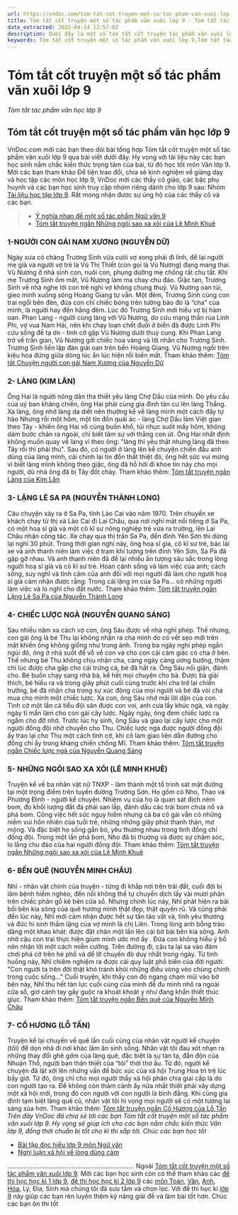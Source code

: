 ```yaml
---
url: https://vndoc.com/tom-tat-cot-truyen-mot-so-tac-pham-van-xuoi-lop-9-131363
title: Tóm tắt cốt truyện một số tác phẩm văn xuôi lớp 9 - Tóm tắt tác phẩm văn học lớp 9 - VnDoc.com
date_extracted: 2025-04-14 13:57:02
description: Dưới đây là một số tóm tắt cốt truyện tác phẩm văn xuôi lớp 9, nhắm giúp các bạn tham khảo, ôn thi vào lớp 10 môn Văn. Chúc các bạn học tốt, mời các bạn tham khảo
keywords: Tóm tắt cốt truyện một số tác phẩm văn xuôi lớp 9,Tóm tắt tác phẩm văn học lớp 9,tóm tắt các văn bản lớp 9 kì 1,tóm tắt các văn bản lớp 9 học kì 2,tóm tắt cốt truyện lặng lẽ sa pa,tóm tắt các truyện ngắn lớp 9,tóm tắt chuyện người con gái nam xương,ôn thi vào lớp 10 môn Văn,tóm tắt các tác phẩm văn học lớp 9,các tác phẩm văn học lớp 9
---
```


# Tóm tắt cốt truyện một số tác phẩm văn xuôi lớp 9
 _Tóm tắt tác phẩm văn học lớp 9_
## **Tóm tắt cốt truyện một số tác phẩm văn học lớp 9**
VnDoc.com mời các bạn theo dõi bài tổng hợp Tóm tắt cốt truyện một số tác phẩm văn xuôi lớp 9 qua bài viết dưới đây. Hy vọng với tài liệu này các bạn học sinh nắm chắc kiến thức trọng tâm của bài, từ đó học tốt môn Văn lớp 9. Mời các bạn tham khảo
Để tiện trao đổi, chia sẻ kinh nghiệm về giảng dạy và học tập các môn học lớp 9, VnDoc mời các thầy cô giáo, các bậc phụ huynh và các bạn học sinh truy cập nhóm riêng dành cho lớp 9 sau: Nhóm [Tài liệu học tập lớp 9](</goto?u=aHR0cHM6Ly93d3cuZmFjZWJvb2suY29tL2dyb3Vwcy8xMzkzMjI2OTU3NDYzNDUxLw%3D%3D>). Rất mong nhận được sự ủng hộ của các thầy cô và các bạn.
>   * [Ý nghĩa nhan đề một số tác phẩm Ngữ văn 9](<https://vndoc.com/y-nghia-nhan-de-mot-so-tac-pham-ngu-van-9-131362>)
>   * [Tóm tắt truyện ngắn Những ngôi sao xa xôi của Lê Minh Khuê](<https://vndoc.com/tom-tat-truyen-ngan-nhung-ngoi-sao-xa-xoi-cua-le-minh-khue-122585>)
> 

### 1-NGƯỜI CON GÁI NAM XƯƠNG \(NGUYỄN DỮ\)
Ngày xưa có chàng Trương Sinh vừa cưói vợ xong phải đi lính, để lại người mẹ già và người vợ trẻ là Vũ Thị Thiết \(còn gọi là Vũ Nương\) đang mang thai. Vũ Nương ở nhà sinh con, nuôi con, phụng dưỡng mẹ chồng rất chu tất. Khi mẹ Trương Sinh ốm mất, Vũ Nương làm ma chay chu đáo.
Giặc tan, Trương Sinh về nhà nghe lời con trẻ nghi vợ không chung thuỷ. Vũ Nương oan tủi, gieo mình xuống sông Hoàng Giang tự vẫn. Một đêm, Trương Sinh cùng con trai ngồi bên đèn, đứa con chỉ chiếc bóng trên tường bảo đó là “cha” của mình, là người hay đến hằng đêm. Lúc đó Trương Sinh mới hiểu vợ bị hàm oan.
Phan Lang - người cùng làng với Vũ Nương, do cứu mạng thần rùa Linh Phi, vợ vua Nam Hải, nên khi chạy loạn chết đuối ở biển đã được Linh Phi cứu sống để tạ ơn - tình cờ gặp Vũ Nương dưới thuỷ cung. Khi Phan Lang trở về trần gian, Vũ Nương gởi chiếc hoa vàng và lời nhắn cho Trương Sinh. Trương Sinh liền lập đàn giải oan trên bến Hoàng Giang. Vũ Nương ngồi trên kiệu hoa đứng giữa dòng lúc ẩn lúc hiện rồi biến mất.
Tham khảo thêm: [Tóm tắt Chuyện người con gái Nam Xương của Nguyễn Dữ](<https://vndoc.com/tom-tat-chuyen-nguoi-con-gai-nam-xuong-cua-nguyen-du-122890>)
### 2- LÀNG \(KIM LÂN\)
Ông Hai là người nông dân tha thiết yêu làng Chợ Dầu của mình. Do yêu cầu của uỷ ban kháng chiến, ông Hai phải cùng gia đình tản cư lên làng Thắng. Xa làng, ông nhớ làng da diết nên thường kể về làng mình một cách đầy tự hào Nhưng rồi một hôm, một tin đồn quái ác - làng Chợ Dầu làm Việt gian theo Tây - khiến ông Hai vô cùng buồn khổ, tủi nhục suốt mấy hôm, không dám bước chân ra ngoài, chỉ biết tâm sự với thằng con út. Ông Hai nhất định không muốn quay về làng vì theo ông: "làng thì yêu thật nhưng làng đã theo Tây rồi thì phải thù".
Sau đó, có người ở làng lên kể chuyện chiến đấu anh dũng của làng mình, cải chính lại tin đồn thất thiệt đó, ông hết sức vui mừng vì biết làng mình không theo giặc, ông đã hồ hởi đi khoe tin này cho mọi người, dù nhà ông đã bị Tây đốt cháy.
Tham khảo thêm: [Tóm tắt truyện ngắn Làng của Kim Lân](<https://vndoc.com/tom-tat-truyen-ngan-lang-cua-kim-lan-131369>)
### 3- LẶNG LẼ SA PA \(NGUYỄN THÀNH LONG\)
Câu chuyện xảy ra ở Sa Pa, tỉnh Lào Cai vào năm 1970. Trên chuyến xe khách chạy từ thị xã Lào Cai đi Lai Châu, qua nơi nghỉ mát nổi tiếng ở Sa Pa, có một hoạ sĩ già và một cô kĩ sư nông nghiệp trẻ vừa ra trường, lên Lai Châu nhận công tác. Xe chạy qua thị trấn Sa Pa, đến đỉnh Yên Sơn thì dừng lại nghỉ 30 phút. Trong thời gian nghỉ này, ông hoạ sĩ gìa, cô kĩ sư trẻ, bác lái xe và anh thanh niên làm việc ở trạm khí tượng trên đỉnh Yên Sơn, Sa Pa đã gặp gỡ nhau. Và anh thanh niên đã để lại nhiều ấn tượng sâu sắc trong lòng người hoạ sĩ già và cô kĩ sư trẻ. Hoàn cảnh sống và làm việc của anh; cách sống, suy nghĩ và tình cảm của anh đối với mọi người đã làm cho người hoạ sĩ già cảm nhận được rằng: Trong cái lặng im của Sa Pa... có những người làm việc và lo nghĩ cho đất nước.
Tham khảo thêm: [Tóm tắt truyện ngắn Lặng Lẽ Sa Pa của Nguyễn Thành Long](<https://vndoc.com/tom-tat-truyen-ngan-lang-le-sa-pa-cua-nguyen-thanh-long-120342>)
### 4- CHIẾC LƯỢC NGÀ \(NGUYỄN QUANG SÁNG\)
Sau nhiều năm xa cách vợ con, ông Sáu được về nhà nghỉ phép. Thế nhưng, con gái ông là bé Thu lại không nhận ra cha mình do có vết sẹo mới trên mặt khiến ông không giống như trong ảnh. Trong ba ngày nghỉ phép ngắn ngủi đó, ông ở nhà suốt để vỗ về con và cho con cái cảm giác có cha ở bên. Thế nhưng bé Thu không chịu nhận cha, càng ngày càng ương bướng, thậm chí lúc được cha gắp cho cái trứng cá, bé đã hất ra. Ông Sáu nổi giận, đánh cho. Bé buồn chạy sang nhà bà, kể hết mọi chuyện cho bà. Được bà giải thích, bé hiểu ra và trong giây phút cuối cùng trước khi cha trở lại chiến trường, bé đã nhận cha trong sự xúc động của mọi người và bé đã vòi cha mua cho mình một chiếc lược.
Xa con, ông Sáu nhớ mãi lời dặn của con. Tình cờ một lần cả tiểu đội săn được con voi, anh cưa lấy khúc ngà, và ngày ngày tỉ mẩn làm cho con gái cây lược. Ngày ngày, ông đem chiếc lược ra ngắm cho đỡ nhớ. Trước lúc hy sinh, ông Sáu và giao lại cây lược cho một người đồng đội nhờ chuyển cho Thu.
Chiếc lược ngà được người đồng đội ấy trao lại cho Thu một cách tình cờ, khi cô làm giao liên dẫn đường cho đồng chí ấy trong kháng chiến chống Mĩ.
Tham khảo thêm: [Tóm tắt truyện ngắn Chiếc lược ngà của Nguyễn Quang Sáng](<https://vndoc.com/tom-tat-truyen-ngan-chiec-luoc-nga-cua-nguyen-quang-sang-126580>)
### 5- NHỮNG NGÔI SAO XA XÔI \(LÊ MINH KHUÊ\)
Truyện kể về ba nhân vật nữ TNXP - làm thành một tổ trinh sát mặt đường tại một trọng điểm trên tuyến đường Trường Sơn. Họ gồm có Nho, Thao và Phương Định - người kể chuyện. Nhiệm vụ của họ là quan sát địch ném bom, đo khối lượng đất đá phải san lấp, đánh dấu các trái bom chưa nổ và phá bom. Công việc hết sức nguy hiểm nhưng cả ba cô gái vẫn có những niềm vui hồn nhiên của tuổi trẻ, những những giây phút thanh thản, mơ mộng. Và đặc biệt họ sống gắn bó, yêu thương nhau trong tình đồng chí đồng đội. Trong một lần phá bom, Nho đã bị thương và được sự chăm sóc, lo lắng chu đáo của hai người đồng đội.
Tham khảo thêm: [Tóm tắt truyện ngắn Những ngôi sao xa xôi của Lê Minh Khuê](<https://vndoc.com/tom-tat-truyen-ngan-nhung-ngoi-sao-xa-xoi-cua-le-minh-khue-122585>)
### 6- BẾN QUÊ \(NGUYỄN MINH CHÂU\)
Nhĩ - nhân vật chính của truyện - từng đi khắp nơi trên trái đất, cuối đời bị lâm bệnh hiểm nghèo, đến nỗi không thể tự chuyển dịch lấy vài mươi phân trên chiếc phản gỗ kê bên cửa sổ. Nhưng chính lúc này, Nhĩ phát hiện ra bãi bồi bên kia sông của quê hương mình thật đẹp, thật quyến rũ. Và cũng phải đến lúc này, Nhĩ mới cảm nhận được hết sự tần tảo vất vả, tình yêu thương và đức hi sinh thầm lặng của vợ mình là chị Liên. Trong lòng anh bỗng trào dâng một khao khát: được đặt chân một lần lên cái bờ bãi bên kia sông. Anh nhờ cậu con trai thực hiện giùm mình ước mơ ấy . Đứa con không hiểu ý bố nên nhận lời một cách miễn cưỡng. Trên đường đi, cậu ta lại sa vào đám chơi phá cờ trên hè phố và để lỡ chuyến đò duy nhất trong ngày. Từ tình huống này, Nhĩ chiêm nghiệm ra được cái quy luật phổ biến của đời người: "Con người ta trên đời thật khó tránh khỏi những điều vòng vèo chùng chình trong cuộc sống..."
Cuối truyện, khi thấy con đó ngang chạm mũi vào bờ bên này, Nhĩ thu hết tàn lực cuối cùng của mình để đu mình nhô ra ngoài cửa sổ, giơ cánh tay gầy guộc ra khoát khoát y như đang khẩn thiết thúc giục.
Tham khảo thêm: [Tóm tắt truyện ngắn Bến quê của Nguyễn Minh Châu](<https://vndoc.com/tom-tat-truyen-ngan-ben-que-cua-nguyen-minh-chau-131390>)
### 7- CỐ HƯƠNG \(LỖ TẤN\)
Truyện kể lại chuyến về quê lần cuối cùng của nhân vật người kể chuyện \(tôi\) để dọn nhà đi nơi khác làm ăn sinh sống. Nhân vật tôi đau xót nhạn ra những thay đổi ghê gớm của làng quê, đặc biệt là sự tàn tạ, đần độn của Nhuận Thổ, người bạn thân thiết của “tôi” thời thơ ấu. Từ đó, người kể chuyện đã lật xới lên những vấn đề bức xúc của xã hội Trung Hoa trì trệ lúc bấy giờ. Từ đó, ông chỉ cho mọi người thấy xã hội phân chia giai cấp là do con người tạo ra. Để không còn thảm cảnh ấy nữa nhất thiết phải xây dựng một xã hội mới, trong đó con người với con người là bình đẳng.
Khi cùng gia đình tạm biệt làng quê cũ, nhân vật tôi hi vọng mọi người sẽ có một tương lai sáng sủa hơn.
Tham khảo thêm: [Tóm tắt truyện ngắn Cố Hương của Lỗ Tấn](<https://vndoc.com/tom-tat-truyen-ngan-co-huong-cua-lo-tan-134574>)
 _Trên đây VnDoc đã chia sẻ tới các bạn Tóm tắt cốt truyện một số tác phẩm văn xuôi lớp 9. Hy vọng sẽ giúp ích cho các bạn nắm chắc kiến thức Văn lớp 9, đồng thời chuẩn bị tốt cho kì thi sắp tới. Chúc các bạn học tốt_
  * [Bài tập đọc hiểu lớp 9 môn Ngữ văn](<https://vndoc.com/bai-tap-doc-hieu-lop-9-mon-ngu-van-200863>)
  * [Nghị luận xã hội về lòng dũng cảm](<https://vndoc.com/nghi-luan-xa-hoi-ve-long-dung-cam-132463>)

.......................................................................
Ngoài [Tóm tắt cốt truyện một số tác phẩm văn xuôi lớp 9](<https://vndoc.com/tom-tat-cot-truyen-mot-so-tac-pham-van-xuoi-lop-9-131363>). Mời các bạn học sinh còn có thể tham khảo các [đề thi học học kì 1 lớp 9](<https://vndoc.com/de-thi-hoc-ki-1-lop9>), [đề thi học học kì 2 lớp 9](<https://vndoc.com/de-thi-hoc-ki-2-lop9>) các [môn Toán](<https://vndoc.com/toan-lop9>), [Văn](<https://vndoc.com/ngu-van-lop9>), [Anh](<https://vndoc.com/tieng-anh-lop9>), [Hóa](<https://vndoc.com/hoa-hoc-lop9>), Lý, Địa, Sinh mà chúng tôi đã sưu tầm và chọn lọc. Với đề thi học kì [lớp 9](<https://vndoc.com/tai-lieu-hoc-tap-lop9>) này giúp các bạn rèn luyện thêm kỹ năng giải đề và làm bài tốt hơn. Chúc các bạn ôn thi tốt
